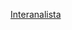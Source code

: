 <a href = "https://bhcastro.github.io/Dev/Projetos/Lab/interanalista/html/hemato" target = "_blank">Interanalista</a>
